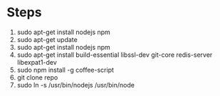 # Steps

1. sudo apt-get install nodejs npm
2. sudo apt-get update
3. sudo apt-get install nodejs npm
4. sudo apt-get install build-essential libssl-dev git-core redis-server libexpat1-dev
5. sudo npm install -g coffee-script
6. git clone repo
7. sudo ln -s /usr/bin/nodejs /usr/bin/node
